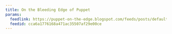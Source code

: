 ```yaml
---
title: On the Bleeding Edge of Puppet
params:
  feedlink: https://puppet-on-the-edge.blogspot.com/feeds/posts/default
  feedid: cca6a1776168a471ac35507af29e00ce
---
```

